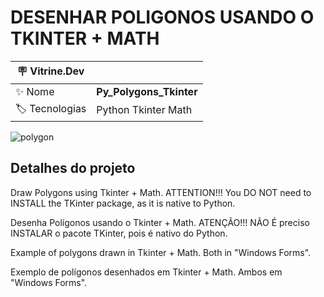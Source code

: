 <h1 align="left">DESENHAR POLIGONOS USANDO O TKINTER + MATH</h1>

| :placard: Vitrine.Dev |  |
| -------------  | --- |
| :sparkles: Nome        | **Py_Polygons_Tkinter**
| :label: Tecnologias | Python Tkinter Math

![polygon](https://github.com/FabioIngenito/Py_Polygons_Tkinter_Math/assets/24603753/515e8ae1-8c01-472f-a945-5b655bd244d1#vitrinedev)


<h2 align="left">Detalhes do projeto</h2>

Draw Polygons using Tkinter + Math. ATTENTION!!! You DO NOT need to INSTALL the TKinter package, as it is native to Python.

Desenha Polígonos usando o Tkinter + Math. ATENÇÃO!!! NÃO É preciso INSTALAR o pacote TKinter, pois é nativo do Python.

Example of polygons drawn in Tkinter + Math. Both in "Windows Forms".

Exemplo de polígonos desenhados em Tkinter + Math. Ambos em "Windows Forms".
